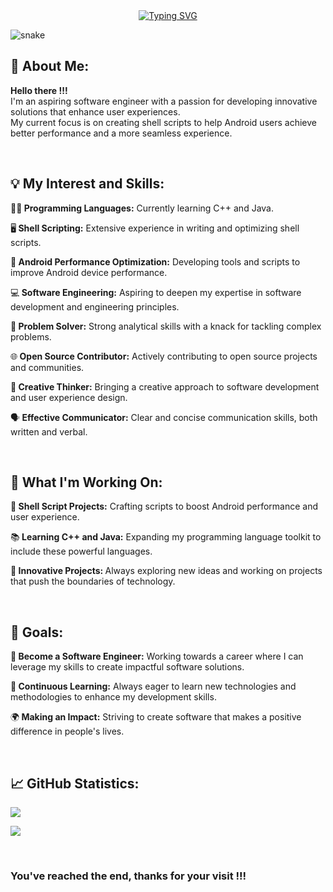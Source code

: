 <div align="center">
<a href="https://git.io/typing-svg">
<img src="https://readme-typing-svg.demolab.com?font=Agency+FB&size=32&weight=400&duration=5000&pause=1000&color=F7F7F7&center=true&vCenter=true&random=true&width=500&height=80&lines=Thanks+for+visiting+my+profile+!!!;I'm+always+learning...;Are+you+a+developer+too+%3F;Wanna+see+what+I've+been+working+on+%3F;Feels+so+good+when+stuff+just+works+!!!;Care+to+take+a+look+around+?" alt="Typing SVG" />
</a>
</div>


![snake](https://github.com/user-attachments/assets/39d68c8c-60a8-4fa7-bd5b-d5b682c1bb57)


<h2>🌟 About Me: </h2> 
<p><b>Hello there !!!</b></br>
I'm an aspiring software engineer with a passion for developing innovative solutions that enhance user experiences. </br>
My current focus is on creating shell scripts to help Android users achieve better performance and a more seamless experience.</p>
</br>

<h2>💡 My Interest and Skills: </h2>
<p>👨‍💻<b> Programming Languages:</b> Currently learning C++ and Java.</p>
<p>🖥️<b> Shell Scripting:</b> Extensive experience in writing and optimizing shell scripts. </p>
<p>📱<b> Android Performance Optimization:</b> Developing tools and scripts to improve Android device performance. </p>
<p>💻<b> Software Engineering:</b> Aspiring to deepen my expertise in software development and engineering principles.</p>
<p>🧠<b> Problem Solver:</b> Strong analytical skills with a knack for tackling complex problems. </p>
<p>🌐<b> Open Source Contributor:</b> Actively contributing to open source projects and communities. </p>
<p>🎨<b> Creative Thinker:</b> Bringing a creative approach to software development and user experience design. </p>
<p>🗣️<b> Effective Communicator:</b> Clear and concise communication skills, both written and verbal. </p>
</br>

<h2>🔭 What I'm Working On: </h2>
<p>🔧<b> Shell Script Projects:</b> Crafting scripts to boost Android performance and user experience. </p>
<p>📚<b> Learning C++ and Java:</b> Expanding my programming language toolkit to include these powerful languages. </p>
<p>🚀<b> Innovative Projects: </b> Always exploring new ideas and working on projects that push the boundaries of technology. </p>
</br>

<h2>🎯 Goals: </h2>
<p>🎯<b> Become a Software Engineer:</b> Working towards a career where I can leverage my skills to create impactful software solutions. </p>
<p>🚀<b> Continuous Learning:</b> Always eager to learn new technologies and methodologies to enhance my development skills. </p>
<p>🌍<b> Making an Impact:</b> Striving to create software that makes a positive difference in people's lives. </p>
</br>

<h2>📈 GitHub Statistics: </h2>

![](https://github-readme-streak-stats.herokuapp.com/?user=droideverything&theme=dark&hide_border=false)

[![](https://visitcount.itsvg.in/api?id=droideverything&label=Profile%20Views%20Per%20Month&icon=5&pretty=false)](https://visitcount.itsvg.in)

</br>
<h3> You've reached the end, thanks for your visit !!! </h3>

<!---
DroidEverything/DroidEverything is a ✨ special ✨ repository because its `README.md` (this file) appears on your GitHub profile.
You can click the Preview link to take a look at your changes.

--->
